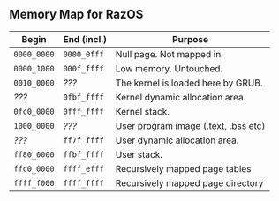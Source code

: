 ## Memory Map for RazOS

| Begin       | End (incl.) | Purpose
| ----------- | ----------- | -------
| `0000_0000` | `0000_0fff` | Null page. Not mapped in.
| `0000_1000` | `000f_ffff` | Low memory. Untouched.
| `0010_0000` | *???*       | The kernel is loaded here by GRUB.
| *???*       | `0fbf_ffff` | Kernel dynamic allocation area.
| `0fc0_0000` | `0fff_ffff` | Kernel stack.
| `1000_0000` | *???*       | User program image (.text, .bss etc)
| *???*       | `ff7f_ffff` | User dynamic allocation area.
| `ff80_0000` | `ffbf_ffff` | User stack.
| `ffc0_0000` | `ffff_efff` | Recursively mapped page tables
| `ffff_f000` | `ffff_ffff` | Recursively mapped page directory
